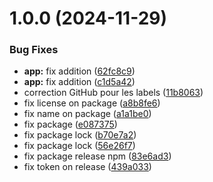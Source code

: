 # 1.0.0 (2024-11-29)


### Bug Fixes

* **app:** fix addition ([62fc8c9](https://github.com/matteo-png/openDay/commit/62fc8c9833e242dc67cc5d4820aeb6e9d9e87320))
* **app:** fix addition ([c1d5a42](https://github.com/matteo-png/openDay/commit/c1d5a425aa1d3e89318ca752169199ee1dae0482))
* correction GitHub pour les labels ([11b8063](https://github.com/matteo-png/openDay/commit/11b806303f886cdee5b40dc91e9eb67cc2d95310))
* fix license on package ([a8b8fe6](https://github.com/matteo-png/openDay/commit/a8b8fe67e788a5eab51dc93811382fc91ad7bc6a))
* fix name on package ([a1a1be0](https://github.com/matteo-png/openDay/commit/a1a1be0054078906c2e6ed7cd87669f15e985697))
* fix package ([e087375](https://github.com/matteo-png/openDay/commit/e0873757744423bf64ca2b376dc7e1f3bb1ad2ea))
* fix package lock ([b70e7a2](https://github.com/matteo-png/openDay/commit/b70e7a2b1577781d520c60c8417efe5a3b06e4e6))
* fix package lock ([56e26f7](https://github.com/matteo-png/openDay/commit/56e26f702ca8b1d0c6a5485db38c44b1754c529b))
* fix package release npm ([83e6ad3](https://github.com/matteo-png/openDay/commit/83e6ad3bb8958642ef9a9de6ef6537d63cc7d2f9))
* fix token  on release ([439a033](https://github.com/matteo-png/openDay/commit/439a033b547910051f9ec05a69a2a9ee32a2bee5))
